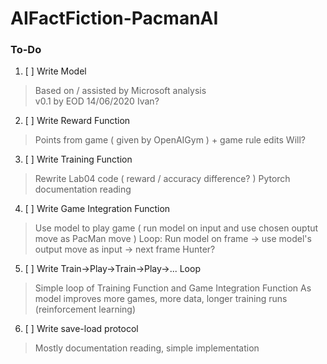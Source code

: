 # AIFactFiction-PacmanAI

### To-Do

1. [ ] Write Model

  > Based on / assisted by Microsoft analysis  
  > v0.1 by EOD 14/06/2020
  > Ivan?
  
2. [ ] Write Reward Function

  > Points from game ( given by OpenAIGym ) + game rule edits
  > Will?
  
3. [ ] Write Training Function

  > Rewrite Lab04 code ( reward / accuracy difference? )
  > Pytorch documentation reading
  
4. [ ] Write Game Integration Function

  > Use model to play game ( run model on input and use chosen ouptut move as PacMan move )
  > Loop: Run model on frame -> use model's output move as input -> next frame
  > Hunter?
  
5. [ ] Write Train->Play->Train->Play->... Loop

  > Simple loop of Training Function and Game Integration Function
  > As model improves more games, more data, longer training runs (reinforcement learning)
  
6. [ ] Write save-load protocol

  > Mostly documentation reading, simple implementation
